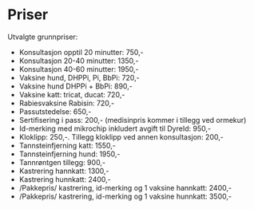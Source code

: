 # Priser

Utvalgte grunnpriser:

  - Konsultasjon opptil 20 minutter: 750,- 
  - Konsultasjon 20-40 minutter: 1350,-
  - Konsultasjon 40-60 minutter: 1950,-
  - Vaksine hund, DHPPi, Pi, BbPi: 720,-
  - Vaksine hund DHPPi + BbPi: 890,-
  - Vaksine katt: tricat, ducat: 720,-
  - Rabiesvaksine Rabisin: 720,-
  - Passutstedelse: 650,-
  - Sertifisering i pass: 200,- (medisinpris kommer i tillegg ved ormekur)
  - Id-merking med mikrochip inkludert avgift til DyreId: 950,-
  - Kloklipp: 250,-. Tillegg kloklipp ved annen konsultasjon: 200,-
  - Tannsteinfjerning katt: 1550,-
  - Tannsteinfjerning hund: 1950,-
  - Tannrøntgen tillegg: 900,-
  - Kastrering hannkatt: 1300,-
  - Kastrering hunnkatt: 2400,-
  - /Pakkepris/ kastrering, id-merking og 1 vaksine hannkatt: 2400,-
  - /Pakkepris/ kastrering, id-merking og 1 vaksine hunnkatt: 3500,-




